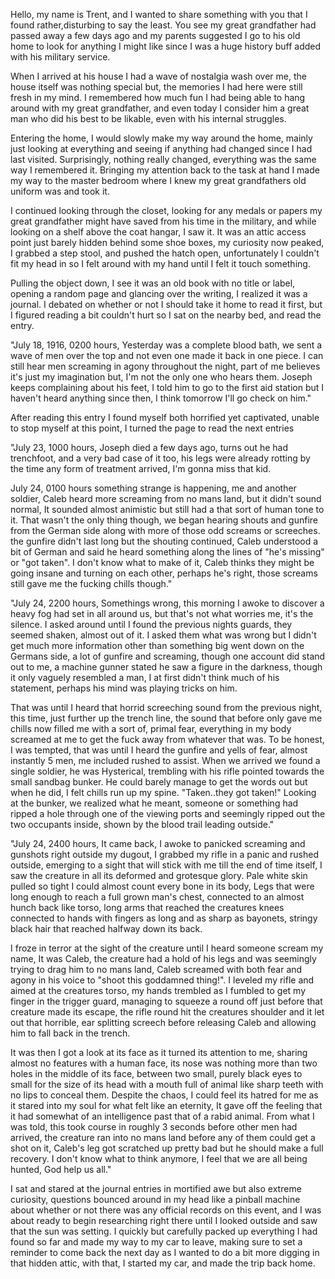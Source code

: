 Hello, my name is Trent, and I wanted to share something with you that I found rather,disturbing to say the least. You see my great grandfather had passed away a few days ago and my parents suggested I go to his old home to look for anything I might like since I was a huge history buff added with his military service.

When I arrived at his house I had a wave of nostalgia wash over me, the house itself was nothing special but, the memories I had here were still fresh in my mind. I remembered how much fun I had being able to hang around with my great grandfather, and even today I consider him a great man who did his best to be likable, even with his internal struggles.

Entering the home, I would slowly make my way around the home, mainly just looking at everything and seeing if anything had changed since I had last visited. Surprisingly, nothing really changed, everything was the same way I remembered it. Bringing my attention back to the task at hand I made my way to the master bedroom where I knew my great grandfathers old uniform was and took it.

I continued looking through the closet, looking for any medals or papers my great grandfather might have saved from his time in the military, and while looking on a shelf above the coat hangar, I saw it. It was an attic access point just barely hidden behind some shoe boxes, my curiosity now peaked, I grabbed a step stool, and pushed the hatch open, unfortunately I couldn't fit my head in so I felt around with my hand until I felt it touch something.

Pulling the object down, I see it was an old book with no title or label, opening a random page and glancing over the writing, I realized it was a journal. I debated on whether or not I should take it home to read it first, but I figured reading a bit couldn't hurt so I sat on the nearby bed, and read the entry.

"July 18, 1916, 0200 hours, Yesterday was a complete blood bath, we sent a wave of men over the top and not even one made it back in one piece. I can still hear men screaming in agony throughout the night, part of me believes it's just my imagination but, I'm not the only one who hears them. Joseph keeps complaining about his feet, I told him to go to the first aid station but I haven't heard anything since then, I think tomorrow I'll go check on him."

After reading this entry I found myself both horrified yet captivated, unable to stop myself at this point, I turned the page to read the next entries

"July 23, 1000 hours, Joseph died a few days ago, turns out he had trenchfoot, and a very bad case of it too, his legs were already rotting by the time any form of treatment arrived, I'm gonna miss that kid.

July 24, 0100 hours something strange is happening, me and another soldier, Caleb heard more screaming from no mans land, but it didn't sound normal, It sounded almost animistic but still had a that sort of human tone to it. That wasn't the only thing though, we began hearing shouts and gunfire from the German side along with more of those odd screams or screeches. the gunfire didn't last long but the shouting continued, Caleb understood a bit of German and said he heard something along the lines of "he's missing" or "got taken". I don't know what to make of it, Caleb thinks they might be going insane and turning on each other, perhaps he's right, those screams still gave me the fucking chills though."

"July 24, 2200 hours, Somethings wrong, this morning I awoke to discover a heavy fog had set in all around us, but that's not what worries me, it's the silence. I asked around until I found the previous nights guards, they seemed shaken, almost out of it. I asked them what was wrong but I didn't get much more information other than something big went down on the Germans side, a lot of gunfire and screaming, though one account did stand out to me, a machine gunner stated he saw a figure in the darkness, though it only vaguely resembled a man, I at first didn't think much of his statement, perhaps his mind was playing tricks on him.

That was until I heard that horrid screeching sound from the previous night, this time, just further up the trench line, the sound that before only gave me chills now filled me with a sort of, primal fear, everything in my body screamed at me to get the fuck away from whatever that was. To be honest, I was tempted, that was until I heard the gunfire and yells of fear, almost instantly 5 men, me included rushed to assist. When we arrived we found a single soldier, he was Hysterical, trembling with his rifle pointed towards the small sandbag bunker. He could barely manage to get the words out but when he did, I felt chills run up my spine. "Taken..they got taken!" Looking at the bunker, we realized what he meant, someone or something had ripped a hole through one of the viewing ports and seemingly ripped out the two occupants inside, shown by the blood trail leading outside."

"July 24, 2400 hours, It came back, I awoke to panicked screaming and gunshots right outside my dugout, I grabbed my rifle in a panic and rushed outside, emerging to a sight that will stick with me till the end of time itself, I saw the creature in all its deformed and grotesque glory. Pale white skin pulled so tight I could almost count every bone  in its body, Legs that were long enough to reach a full grown man's chest, connected to an almost hunch back like torso, long arms that reached the creatures knees connected to hands with fingers as long and as sharp as bayonets, stringy black hair that reached halfway down its back.

I froze in terror at the sight of the creature until I heard someone scream my name, It was Caleb, the creature had a hold of his legs and was seemingly trying to drag him to no mans land, Caleb screamed with both fear and agony in his voice to "shoot this goddamned thing!". I leveled my rifle and aimed at the creatures torso, my hands trembled as I fumbled to get my finger in the trigger guard, managing to squeeze a round off just before that creature made its escape, the rifle round hit the creatures shoulder and it let out that horrible, ear splitting screech before releasing Caleb and allowing him to fall back in the trench.

It was then I got a look at its face as it turned its attention to me, sharing almost no features with a human face, its nose was nothing more than two holes in the middle of its face, between two small, purely black eyes to small for the size of its head with a mouth full of animal like sharp teeth with no lips to conceal them. Despite the chaos, I could feel its hatred for me as it stared into my soul for what felt like an eternity, It gave off the feeling that it had somewhat of an intelligence past that of a rabid animal. From what I was told, this took course in roughly 3 seconds before other men had arrived, the creature ran into no mans land before any of them could get a shot on it, Caleb's leg got scratched up pretty bad but he should make a full recovery. I don't know what to think anymore, I feel that we are all being hunted, God help us all."

I sat and stared at the journal entries in mortified awe but also extreme curiosity, questions bounced around in my head like a pinball machine about whether or not there was any official records on this event, and I was about ready to begin researching right there until I looked outside and saw that the sun was setting. I quickly but carefully packed up everything I had found so far and made my way to my car to leave, making sure to set a reminder to come back the next day as I wanted to do a bit more digging in that hidden attic, with that, I started my car, and made the trip back home.